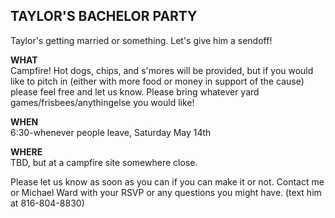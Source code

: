 ## TAYLOR'S BACHELOR PARTY
Taylor's getting married or something. Let's give him a sendoff!

**WHAT**  
Campfire! Hot dogs, chips, and s'mores will be provided, but if you would like to pitch in (either with more food or money in support of the cause) please feel free and let us know. Please bring whatever yard games/frisbees/anythingelse you would like!

**WHEN**  
6:30-whenever people leave, Saturday May 14th

**WHERE**  
TBD, but at a campfire site somewhere close.

Please let us know as soon as you can if you can make it or not. Contact me or Michael Ward with your RSVP or any questions you might have.  (text him at 816-804-8830)

